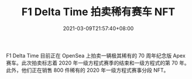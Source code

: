 ﻿---
title: "F1 Delta Time 拍卖稀有赛车 NFT"
date: 2021-03-09T21:57:40+08:00
lastmod: 2021-03-09T16:45:40+08:00
draft: false
authors: ["Kathy"]
description: "F1 Delta Time 目前正在 OpenSea 上拍卖一辆极其稀有的 70 周年纪念版 Apex 赛车。此次拍卖标志着 2020 年一级方程式赛季的结束和一级方程式的第 70 年。此外，他们正在销售 800 件稀有的 2020 年一级方程式赛事分段 NFT。"
featuredImage: "f1-delta-time-auctioning-rare-race-car-nft.png"
tags: ["Virtual World","虚拟世界","Play to Earn"]
categories: ["news"]
news: ["虚拟世界"]
weight: 
lightgallery: true
pinned: false
recommend: false
recommend1: false
---

F1 Delta Time 目前正在 OpenSea 上拍卖一辆极其稀有的 70 周年纪念版 Apex 赛车。此次拍卖标志着 2020 年一级方程式赛季的结束和一级方程式的第 70 年。此外，他们正在销售 800 件稀有的 2020 年一级方程式赛事分段 NFT。

<!--more-->

